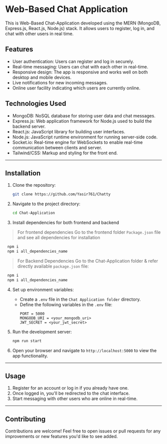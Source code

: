 # Web-Based Chat Application

This is Web-Based Chat-Application developed using the MERN (MongoDB, Express.js, React.js, Node.js) stack. It allows users to register, log in, and chat with other users in real time.


## Features

- User authentication: Users can register and log in securely.
- Real-time messaging: Users can chat with each other in real-time.
- Responsive design: The app is responsive and works well on both desktop and mobile devices.
- Live notifications for new incoming messages.
- Online user facility indicating which users are currently online.


## Technologies Used

- MongoDB: NoSQL database for storing user data and chat messages.
- Express.js: Web application framework for Node.js used to build the backend server.
- React.js: JavaScript library for building user interfaces.
- Node.js: JavaScript runtime environment for running server-side code.
- Socket.io: Real-time engine for WebSockets to enable real-time communication between clients and server.
- Tailwind/CSS: Markup and styling for the front end.

---

## Installation

1. Clone the repository:

   ```bash
   git clone https://github.com/Yasir761/Chatty
   ```

2. Navigate to the project directory:

   ```bash
   cd Chat-Application
   ```

3. Install dependencies for both frontend and backend
> For frontend dependencies Go to the frontend folder `Package.json` file
  and see all dependencies for installation

```bash
 npm i 
 npm i all_dependencies_name 
```


> For Backend Dependencies Go to the Chat-Application folder & refer directly available  `package.json` file:



```bash
 npm i 
 npm i all_dependencies_name 
```

4. Set up environment variables:
   
   - Create a `.env` file in the `Chat Application folder` directory.
   - Define the following variables in the `.env` file:
     ```
     PORT = 5000
     MONGODB_URI = <your_mongodb_uri>
     JWT_SECRET = <your_jwt_secret>
     ```

5. Run the development server:

   ```bash
   npm run start
   ```

6. Open your browser and navigate to `http://localhost:5000` to view the app functionality.

---

## Usage

1. Register for an account or log in if you already have one.
2. Once logged in, you'll be redirected to the chat interface.
3. Start messaging with other users who are online in real-time.

---

## Contributing

Contributions are welcome! Feel free to open issues or pull requests for any improvements or new features you'd like to see added.



 
